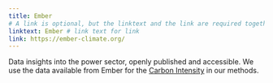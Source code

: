```yaml
---
title: Ember
# A link is optional, but the linktext and the link are required together
linktext: Ember # link text for link
link: https://ember-climate.org/
---
```


Data insights into the power sector, openly published and accessible. We use the data available from Ember for the [Carbon Intensity](/glossary#carbon-intensity) in our methods.
